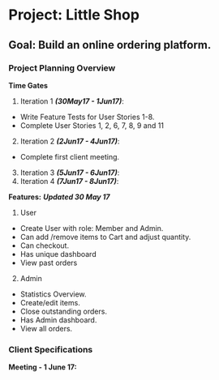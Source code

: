 # Project: Little Shop

## Goal: Build an online ordering platform.

### Project Planning Overview

**Time Gates**
1. Iteration 1 ***(30May17 - 1Jun17)***:
  + Write Feature Tests for User Stories 1-8.
  + Complete User Stories 1, 2, 6, 7, 8, 9 and 11
2. Iteration 2 ***(2Jun17 - 4Jun17)***:
  + Complete first client meeting.
3. Iteration 3 ***(5Jun17 - 6Jun17)***:
4. Iteration 4 ***(7Jun17 - 8Jun17)***:

**Features:**
***Updated 30 May 17***
1. User
  + Create User with role: Member and Admin.
  + Can add /remove items to Cart and adjust quantity.
  + Can checkout.
  + Has unique dashboard
  + View past orders
2. Admin
  + Statistics Overview.
  + Create/edit items.
  + Close outstanding orders.
  + Has Admin dashboard.
  + View all orders.


### Client Specifications

**Meeting - 1 June 17:**
